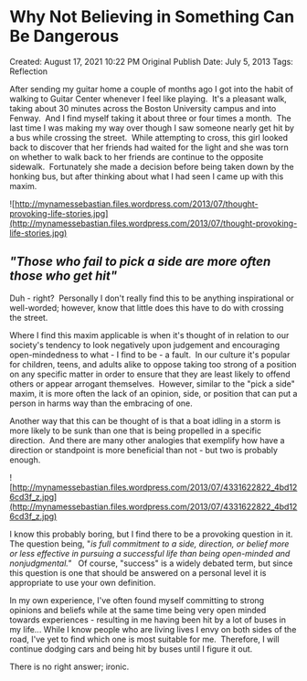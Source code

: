 # Why Not Believing in Something Can Be Dangerous

Created: August 17, 2021 10:22 PM
Original Publish Date: July 5, 2013
Tags: Reflection

After sending my guitar home a couple of months ago I got into the habit of walking to Guitar Center whenever I feel like playing.  It's a pleasant walk, taking about 30 minutes across the Boston University campus and into Fenway.  And I find myself taking it about three or four times a month.  The last time I was making my way over though I saw someone nearly get hit by a bus while crossing the street.  While attempting to cross, this girl looked back to discover that her friends had waited for the light and she was torn on whether to walk back to her friends are continue to the opposite sidewalk.  Fortunately she made a decision before being taken down by the honking bus, but after thinking about what I had seen I came up with this maxim.

![http://mynamessebastian.files.wordpress.com/2013/07/thought-provoking-life-stories.jpg](http://mynamessebastian.files.wordpress.com/2013/07/thought-provoking-life-stories.jpg)

## *"Those who fail to pick a side are more often those who get hit"*

Duh - right?  Personally I don't really find this to be anything inspirational or well-worded; however, know that little does this have to do with crossing the street.

Where I find this maxim applicable is when it's thought of in relation to our society's tendency to look negatively upon judgement and encouraging open-mindedness to what - I find to be - a fault.  In our culture it's popular for children, teens, and adults alike to oppose taking too strong of a position on any specific matter in order to ensure that they are least likely to offend others or appear arrogant themselves.  However, similar to the "pick a side" maxim, it is more often the lack of an opinion, side, or position that can put a person in harms way than the embracing of one.

Another way that this can be thought of is that a boat idling in a storm is more likely to be sunk than one that is being propelled in a specific direction.  And there are many other analogies that exemplify how have a direction or standpoint is more beneficial than not - but two is probably enough.

![http://mynamessebastian.files.wordpress.com/2013/07/4331622822_4bd126cd3f_z.jpg](http://mynamessebastian.files.wordpress.com/2013/07/4331622822_4bd126cd3f_z.jpg)

I know this probably boring, but I find there to be a provoking question in it.  The question being, "*is full commitment to a side, direction, or belief more or less effective in pursuing a successful life than being open-minded and nonjudgmental."*   Of course, "success" is a widely debated term, but since this question is one that should be answered on a personal level it is appropriate to use your own definition.

In my own experience, I've often found myself committing to strong opinions and beliefs while at the same time being very open minded towards experiences - resulting in me having been hit by a lot of buses in my life... While I know people who are living lives I envy on both sides of the road, I've yet to find which one is most suitable for me.  Therefore, I will continue dodging cars and being hit by buses until I figure it out.

There is no right answer; ironic.